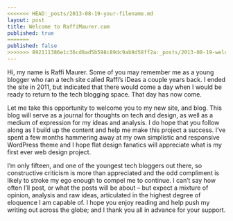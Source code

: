 ```yaml
---
<<<<<<< HEAD:_posts/2013-08-19-your-filename.md
layout: post
title: Welcome to RaffiMaurer.com
published: true
=======
published: false
>>>>>>> 892111386e1c36cd8ad5b598c89dc9ab9d58ff2a:_posts/2013-08-19-welcometoraffimaurer.com.md
---
```


Hi, my name is Raffi Maurer. Some of you may remember me as a young blogger who ran a tech site called Raffi’s iDeas a couple years back. I ended the site in 2011, but indicated that there would come a day when I would be ready to return to the tech blogging space. That day has now come.

Let me take this opportunity to welcome you to my new site, and blog. This blog will serve as a journal for thoughts on tech and design, as well as a medium of expression for my ideas and analysis. I do hope that you follow along as I build up the content and help me make this project a success. I’ve spent a few months hammering away at my own simplistic and responsive WordPress theme and I hope flat design fanatics will appreciate what is my first ever web design project.

I’m only fifteen, and one of the youngest tech bloggers out there, so constructive criticism is more than appreciated and the odd compliment is likely to stroke my ego enough to compel me to continue. I can’t say how often I’ll post, or what the posts will be about – but expect a mixture of opinion, analysis and raw ideas, articulated in the highest degree of eloquence I am capable of. I hope you enjoy reading and help push my writing out across the globe; and I thank you all in advance for your support.
